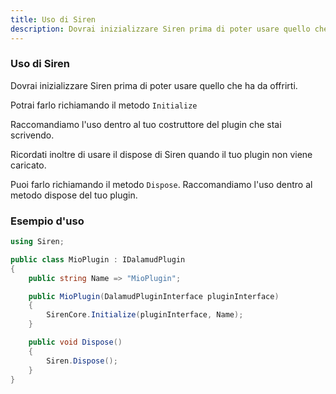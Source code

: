 ```yaml
---
title: Uso di Siren
description: Dovrai inizializzare Siren prima di poter usare quello che ha da offrirti.
---
```


### Uso di Siren

Dovrai inizializzare Siren prima di poter usare quello che ha da offrirti. 

Potrai farlo richiamando il metodo `Initialize`

Raccomandiamo l'uso dentro al tuo costruttore del plugin che stai scrivendo.

Ricordati inoltre di usare il dispose di Siren quando il tuo plugin non viene caricato.

 Puoi farlo richiamando il metodo `Dispose`. Raccomandiamo l'uso dentro al metodo dispose del tuo plugin.
 
### Esempio d'uso

```csharp
using Siren;

public class MioPlugin : IDalamudPlugin
{
    public string Name => "MioPlugin";

    public MioPlugin(DalamudPluginInterface pluginInterface)
    {
        SirenCore.Initialize(pluginInterface, Name);
    }

    public void Dispose()
    {
        Siren.Dispose();
    }
}
```